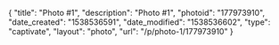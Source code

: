 {
    "title": "Photo #1",
    "description": "Photo #1",
    "photoid": "177973910",
    "date_created": "1538536591",
    "date_modified": "1538536602",
    "type": "captivate",
    "layout": "photo",
    "url": "\/p\/photo-1\/177973910"
}